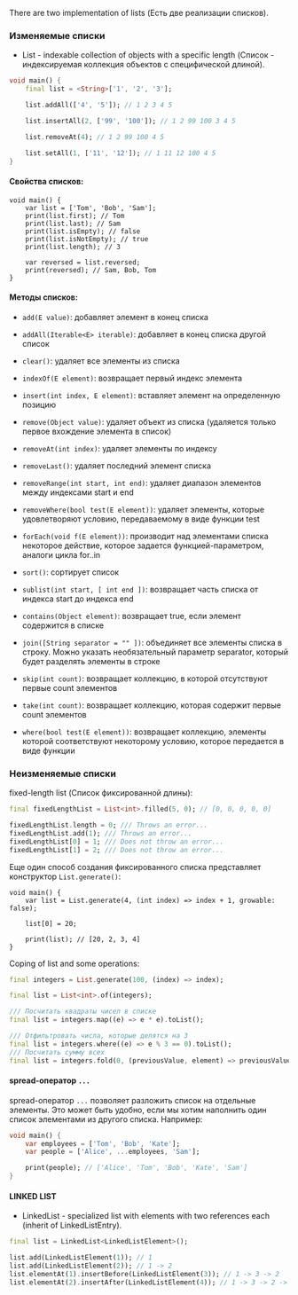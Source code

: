 
There are two implementation of lists (Есть две реализации списков).

### Изменяемые списки

- List - indexable collection of objects with a specific length (Список - индексируемая коллекция объектов с специфической длиной).
```dart
void main() {
	final list = <String>['1', '2', '3'];

	list.addAll(['4', '5']); // 1 2 3 4 5

	list.insertAll(2, ['99', '100']); // 1 2 99 100 3 4 5

	list.removeAt(4); // 1 2 99 100 4 5

	list.setAll(1, ['11', '12']); // 1 11 12 100 4 5
}
```

#### Свойства списков:

```run-dart
void main() {
	var list = ['Tom', 'Bob', 'Sam'];
	print(list.first); // Tom
	print(list.last); // Sam
	print(list.isEmpty); // false
	print(list.isNotEmpty); // true
	print(list.length); // 3

	var reversed = list.reversed;
	print(reversed); // Sam, Bob, Tom
}
```

#### Методы списков:

- `add(E value)`: добавляет элемент в конец списка

- `addAll(Iterable<E> iterable)`: добавляет в конец списка другой список

- `clear()`: удаляет все элементы из списка

- `indexOf(E element)`: возвращает первый индекс элемента

- `insert(int index, E element)`: вставляет элемент на определенную позицию

- `remove(Object value)`: удаляет объект из списка (удаляется только первое вхождение элемента в список)

- `removeAt(int index)`: удаляет элементы по индексу

- `removeLast()`: удаляет последний элемент списка

- `removeRange(int start, int end)`: удаляет диапазон элементов между индексами start и end

- `removeWhere(bool test(E element))`: удаляет элементы, которые удовлетворяют условию, передаваемому в виде функции test

- `forEach(void f(E element))`: производит над элементами списка некоторое действие, которое задается функцией-параметром, аналоги цикла for..in

- `sort()`: сортирует список

- `sublist(int start, [ int end ])`: возвращает часть списка от индекса start до индекса end

- `contains(Object element)`: возвращает true, если элемент содержится в списке

- `join([String separator = "" ])`: объединяет все элементы списка в строку. Можно указать необязательный параметр separator, который будет разделять элементы в строке

- `skip(int count)`: возвращает коллекцию, в которой отсутствуют первые count элементов

- `take(int count)`: возвращает коллекцию, которая содержит первые count элементов

- `where(bool test(E element))`: возвращает коллекцию, элементы которой соответствуют некоторому условию, которое передается в виде функции

### Неизменяемые списки

fixed-length list (Список фиксированной длины):
```dart
final fixedLengthList = List<int>.filled(5, 0); // [0, 0, 0, 0, 0]

fixedLengthList.length = 0; /// Throws an error...
fixedLengthList.add(1); /// Throws an error...
fixedLengthList[0] = 1; /// Does not throw an error...
fixedLengthList[1] = 2; /// Does not throw an error...
```

Еще один способ создания фиксированного списка представляет конструктор `List.generate()`:
```run-dart
void main() {
	var list = List.generate(4, (int index) => index + 1, growable: false);

	list[0] = 20;

	print(list); // [20, 2, 3, 4]
}
```

Coping of list and some operations:
```dart
final integers = List.generate(100, (index) => index);

final list = List<int>.of(integers);

/// Посчитать квадраты чисел в списке
final list = integers.map((e) => e * e).toList();

/// Отфильтровать числа, которые делятся на 3
final list = integers.where((e) => e % 3 == 0).toList();
/// Посчитать сумму всех
final list = integers.fold(0, (previousValue, element) => previousValue + element);
```
#### spread-оператор `...`

spread-оператор `...` позволяет разложить список на отдельные элементы. Это может быть удобно, если мы хотим наполнить один список элементами из другого списка. Например:

```dart
void main() {
	var employees = ['Tom', 'Bob', 'Kate'];
	var people = ['Alice', ...employees, 'Sam'];

	print(people); // ['Alice', 'Tom', 'Bob', 'Kate', 'Sam']
}
```

#### LINKED LIST

- LinkedList - specialized list with elements with two references each (inherit of LinkedListEntry).
```dart
final list = LinkedList<LinkedListElement>();

list.add(LinkedListElement(1)); // 1
list.add(LinkedListElement(2)); // 1 -> 2
list.elementAt(1).insertBefore(LinkedListElement(3)); // 1 -> 3 -> 2
list.elementAt(2).insertAfter(LinkedListElement(4)); // 1 -> 3 -> 2 -> 4
```